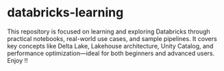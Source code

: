 # databricks-learning
This repository is focused on learning and exploring Databricks through practical notebooks, real-world use cases, and sample pipelines. It covers key concepts like Delta Lake, Lakehouse architecture, Unity Catalog, and performance optimization—ideal for both beginners and advanced users.
Enjoy !!